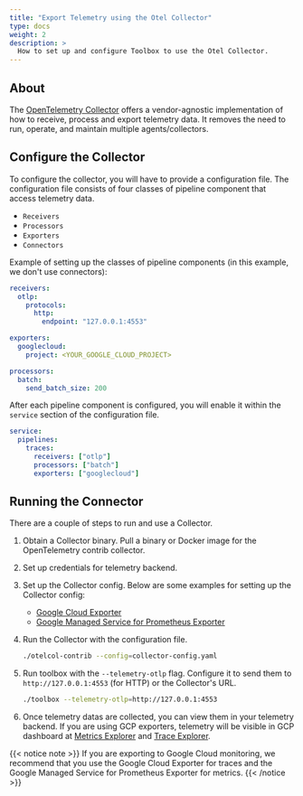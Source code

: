 ```yaml
---
title: "Export Telemetry using the Otel Collector"
type: docs
weight: 2
description: >
  How to set up and configure Toolbox to use the Otel Collector. 
---
```



## About 

The [OpenTelemetry Collector][about-collector] offers a vendor-agnostic
implementation of how to receive, process and export telemetry data. It removes
the need to run, operate, and maintain multiple agents/collectors.

[about-collector]: https://opentelemetry.io/docs/collector/

## Configure the Collector

To configure the collector, you will have to provide a configuration file. The
configuration file consists of four classes of pipeline component that access
telemetry data.
- `Receivers`
- `Processors`
- `Exporters`
- `Connectors`

Example of setting up the classes of pipeline components (in this example, we
don't use connectors):

```yaml
receivers:
  otlp:
    protocols:
      http:
        endpoint: "127.0.0.1:4553"

exporters:
  googlecloud:
    project: <YOUR_GOOGLE_CLOUD_PROJECT>

processors:
  batch:
    send_batch_size: 200
```

After each pipeline component is configured, you will enable it within the
`service` section of the configuration file.

```yaml
service:
  pipelines:
    traces:
      receivers: ["otlp"]
      processors: ["batch"]
      exporters: ["googlecloud"]
```

## Running the Connector

There are a couple of steps to run and use a Collector.

1. Obtain a Collector binary. Pull a binary or Docker image for the
   OpenTelemetry contrib collector.

1. Set up credentials for telemetry backend.

1. Set up the Collector config. Below are some examples for setting up the
   Collector config:
    - [Google Cloud Exporter][google-cloud-exporter]
    - [Google Managed Service for Prometheus Exporter][google-prometheus-exporter]

1. Run the Collector with the configuration file.

    ```bash
    ./otelcol-contrib --config=collector-config.yaml
    ```

1. Run toolbox with the `--telemetry-otlp` flag. Configure it to send them to
   `http://127.0.0.1:4553` (for HTTP) or the Collector's URL.

    ```bash
    ./toolbox --telemetry-otlp=http://127.0.0.1:4553
    ```

1. Once telemetry datas are collected, you can view them in your telemetry
   backend. If you are using GCP exporters, telemetry will be visible in GCP
   dashboard at [Metrics Explorer][metrics-explorer] and [Trace
   Explorer][trace-explorer].

  {{< notice note >}}
  If you are exporting to Google Cloud monitoring, we recommend that you use
  the Google Cloud Exporter for traces and the Google Managed Service for
  Prometheus Exporter for metrics.
  {{< /notice >}}

[google-cloud-exporter]:
    https://github.com/open-telemetry/opentelemetry-collector-contrib/tree/main/exporter/googlecloudexporter
[google-prometheus-exporter]:
    https://github.com/open-telemetry/opentelemetry-collector-contrib/tree/main/exporter/googlemanagedprometheusexporter#example-configuration
[metrics-explorer]: https://console.cloud.google.com/monitoring/metrics-explorer
[trace-explorer]: https://console.cloud.google.com/traces
